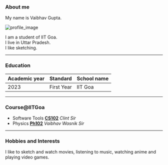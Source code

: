 ### About me 

My name is Vaibhav Gupta.  

![profile_image](https://img.freepik.com/free-vector/it-takes-two-tango-idiom_1308-17930.jpg?w=900&t=st=1682404534~exp=1682405134~hmac=212dc59cee56f872d5dd6cd1a47bfc1f21c2714cb62487b34027c2c961da7490)   

I am a student of IIT Goa.   
I live in Uttar Pradesh.  
I like sketching.  
 
 ----   
 
 ### Education
 
 | Academic year | Standard | School name |
 | ----- | ----- | -----|
 | 2023 | First Year | IIT Goa |   
 
 ------
 
 ### Course@IITGoa
 
 - Software Tools [**CS102**](https://classroom.google.com/u/0/c/NTk1MTg5ODUxNDcz) *Clint Sir*
 - Physics [**Ph102**](https://classroom.google.com/u/0/c/NTE2NDk5ODI5NTc0) *Vaibhav Wasnik Sir*  
 
 ----- 
 
 ### Hobbies and Interests  
 
 I like to sketch and watch movies, listening to music, watching anime and playing video games.
 
